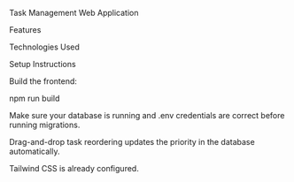 Task Management Web Application

<!-- This a simple task management application built with Vue 3 (Composition API) and Laravel 12 backend. Users can create projects, add tasks, organize them by projects, and reorder tasks via drag-and-drop . -->

Features

<!-- Create, edit, and delete tasks

Create and manage projects

Tasks can belong to a project or exist independently

Drag-and-drop task reordering (priority saved in database)

Responsive UI with Tailwind CSS  -->

Technologies Used

<!-- Frontend: Vue 3, Composition API, Vite, Tailwind CSS, vuedraggable

Backend: Laravel 12, MySQL

HTTP Client: Axios -->

Setup Instructions

<!-- 1. Clone the repository
   git clone https://github.com/jesutobi/task-manager.git
   cd task-manager

2. Install Backend Dependencies
   composer install

3. Install Frontend Dependencies
   npm install

4. Set up Environment Variables

Copy .env.example to .env and configure:

cp .env.example .env

Set your database credentials:

DB_CONNECTION=mysql
DB_HOST=127.0.0.1
DB_PORT=3306
DB_DATABASE=task_manager
DB_USERNAME=root
DB_PASSWORD=


5. Run Database Migrations
   php artisan migrate

6. Run the Backend Server
   php artisan serve unless laravel wont run

7. Run the Frontend Development Server
   npm run dev -->

Build the frontend:

npm run build

Make sure your database is running and .env credentials are correct before running migrations.

Drag-and-drop task reordering updates the priority in the database automatically.

Tailwind CSS is already configured.
